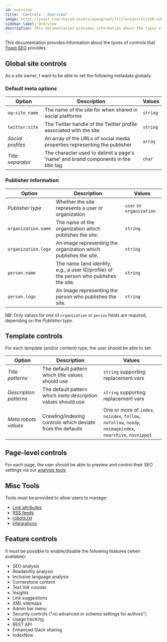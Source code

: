 ```yaml
---
id: overview
title: "Controls - Overview"
image: https://yoast.com/shared-assets/opengraph/?title=Controls%20-%20Overview
sidebar_label: Overview
description: This documentation provides information about the types of controls that Yoast SEO provides.
---
```

This documentation provides information about the tyoes of controls that [Yoast SEO](https://yoast.com/wordpress/plugins/seo/) provides.

## Global site controls
As a site owner, I want to be able to set the following metadata globally.

### Default meta options

| Option | Description | Values |
| --- | ----- | --- |
| `og:site_name` | The name of the site for when shared in social platforms | `string` |
| `twitter:site` | The Twitter handle of the Twitter profile associated with the site | `string` |
| *Social profiles* | An array of the URLs of social media properties representing the publisher | `array` |
| *Title separator* | The character used to delimit a page's 'name' and brand components in the *title* tag | `char` |

### Publisher information

| Option | Description | Values |
| --- | ----- | --- |
| *Publisher type* | Whether the site represents a user or organization | `user` or `organization` |
| `organization.name` | The name of the organization which publishes the site. | `string` |
| `organization.logo` | An image representing the organization which publishes the site. | `string` |
| `person.name` | The name (and identity, e.g., a user ID/profile) of the person who publishes the site. | `string` |
| `person.logo` | An image representing the person who publishes the site. | `string` |

NB: Only values for *one* of `organization` or `person` fields are required, depending on the *Publisher type*.

## Template controls
For each template (and/or content) type, the user should be able to set:

| Option | Description | Values |
| --- | ----- | --- |
| *Title patterns* | The default pattern which *title* values should use | `string` supporting replacement vars |
| *Description patterns* | The default pattern which *meta description* values should use | `string` supporting replacement vars |
| *Meta robots values* | Crawling/indexing controls which deviate from the defaults | One or more of `index`, `noindex`, `follow`, `nofollow`, `noodp`, `noimageindex`, `noarchive`, `nosnippet` |

## Page-level controls
For each page, the user should be able to preview and control their SEO settings via our [analysis tools](https://developer.yoast.com/features/analysis/overview)

## Misc Tools
Tools must be provided to allow users to manage:

* [Link attributes](features/controls/link-attributes.md)
* [RSS feeds](features/alternate-formats/rss-feeds.md)
* [robots.txt](features/robots-txt/functional-specification.md)
* [Integrations](/features/integrations/)

## Feature controls
It must be possible to enable/disable the following features (when available):

* SEO analysis
* Readability analysis
* Inclusive language analysis
* Cornerstone content
* Text link counter
* Insights
* Link suggestions
* XML sitemaps
* Admin bar menu
* Security controls ("no advanced or schema settings for authors")
* Usage tracking
* REST API
* Enhanced Slack sharing
* IndexNow
